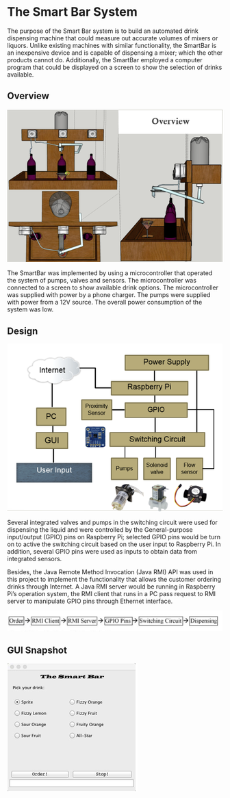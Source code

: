 # The Smart Bar System
The purpose of the Smart Bar system is to build an automated drink dispensing machine that could measure out accurate volumes of mixers or liquors. Unlike existing machines with similar functionality, the SmartBar is an inexpensive device and is capable of dispensing a mixer; which the other products cannot do. Additionally, the SmartBar employed a computer program that could be displayed on a screen to show the selection of drinks available.

## Overview
![alt tag](https://github.com/jkai/SmartBar/blob/master/Images/1.PNG)

The SmartBar was implemented by using a microcontroller that operated the system of pumps, valves and sensors. The microcontroller was connected to a screen to show available drink options. The microcontroller was supplied with power by a phone charger. The pumps were supplied with power from a 12V source. The overall power consumption of the system was low.

## Design
![alt tag](https://github.com/jkai/SmartBar/blob/master/Images/2.PNG)

Several integrated valves and pumps in the switching circuit were used for dispensing the liquid and were controlled by the General-purpose input/output (GPIO) pins on Raspberry Pi; selected GPIO pins would be turn on to active the switching circuit based on the user input to Raspberry Pi. In addition, several GPIO pins were used as inputs to obtain data from integrated sensors.

Besides, the Java Remote Method Invocation (Java RMI) API was used in this project to implement the functionality that allows the customer ordering drinks through Internet. A Java RMI server would be running in Raspberry Pi’s operation system, the RMI client that runs in a PC pass request to RMI server to manipulate GPIO pins through Ethernet interface.

![alt tag](https://github.com/jkai/SmartBar/blob/master/Images/4.PNG)

## GUI Snapshot
![alt tag](https://github.com/jkai/SmartBar/blob/master/Images/3.PNG)

